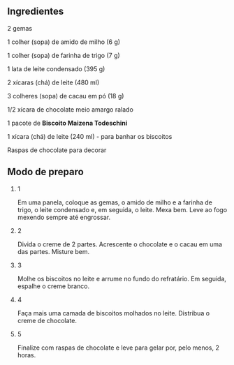 ## Ingredientes



2 gemas



1 colher (sopa) de amido de milho (6 g)



1 colher (sopa) de farinha de trigo (7 g)



1 lata de leite condensado (395 g)



2 xícaras (chá) de leite (480 ml)



3 colheres (sopa) de cacau em pó (18 g)



1/2 xícara de chocolate meio amargo ralado



1 pacote de **Biscoito Maizena Todeschini**



1 xícara (chá) de leite (240 ml) - para banhar os biscoitos



Raspas de chocolate para decorar



## Modo de preparo

1. 1

   Em uma panela, coloque as gemas, o amido de milho e a farinha de trigo, o leite condensado e, em seguida, o leite. Mexa bem. Leve ao fogo mexendo sempre até engrossar.

2. 2

   Divida o creme de 2 partes. Acrescente o chocolate e o cacau em uma das partes. Misture bem.

3. 3

   Molhe os biscoitos no leite e arrume no fundo do refratário. Em seguida, espalhe o creme branco.

4. 4

   Faça mais uma camada de biscoitos molhados no leite. Distribua o creme de chocolate.

5. 5

   Finalize com raspas de chocolate e leve para gelar por, pelo menos, 2 horas.
